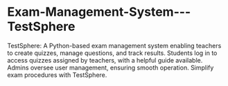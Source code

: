 # Exam-Management-System---TestSphere
 TestSphere: A Python-based exam management system enabling teachers to create quizzes, manage questions, and track results. Students log in to access quizzes assigned by teachers, with a helpful guide available. Admins oversee user management, ensuring smooth operation. Simplify exam procedures with TestSphere.
